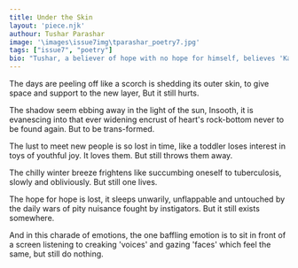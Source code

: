 ```yaml
---
title: Under the Skin
layout: 'piece.njk'
authour: Tushar Parashar
image: '\images\issue7img\tparashar_poetry7.jpg'
tags: ["issue7", "poetry"]
bio: "Tushar, a believer of hope with no hope for himself, believes 'Karma' in disguise of his idiotic actions that make sense only to him. Rock and Hindi Classical music is his thing. A reflective individual with no time to post anything on social media. Instagram: @waytotushar"
---
```

The days are peeling off 
like a scorch is shedding
its outer skin, to give space 
and support to the new layer,
But it still hurts.

The shadow seem ebbing away 
in the light of the sun,
Insooth, it is evanescing into 
that ever widening encrust 
of heart's rock-bottom
never to be found again.
But to be trans-formed.

The lust to meet new people
is so lost in time,
like a toddler loses interest 
in toys of youthful joy.
It loves them.
But still throws them away.

The chilly winter breeze 
frightens like succumbing 
oneself to tuberculosis,
slowly and obliviously.
But still one lives.

The hope for hope is lost,
it sleeps unwarily, 
unflappable and untouched 
by the daily wars 
of pity nuisance
fought by instigators.
But it still exists somewhere.

And in this charade of emotions,
the one baffling emotion is 
to sit in front of a screen
listening to creaking 'voices'
and gazing 'faces' 
which feel the same, 
but still do nothing.